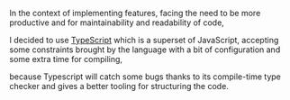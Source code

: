 In the context of implementing features,
facing the need to be more productive and for maintainability and readability of code,

I decided to use [TypeScript](https://www.typescriptlang.org/) which is a superset of JavaScript,
accepting some constraints brought by the language with a bit of configuration and some extra time for compiling,

because Typescript will catch some bugs thanks to its compile-time type checker and gives a better tooling for structuring the code.